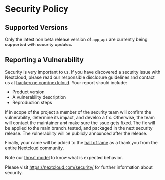 <!--
  - SPDX-FileCopyrightText: 2023 Nextcloud GmbH and Nextcloud contributors
  - SPDX-License-Identifier: AGPL-3.0-or-later
-->
# Security Policy

## Supported Versions

Only the latest non beta release version of `app_api` are currently being supported with security updates.

## Reporting a Vulnerability

Security is very important to us. If you have discovered a security issue with Nextcloud,
please read our responsible disclosure guidelines and contact us at [hackerone.com/nextcloud](https://hackerone.com/nextcloud).
Your report should include:

- Product version
- A vulnerability description
- Reproduction steps

If in scope of the project a member of the security team will confirm the vulnerability, determine its impact, and develop a fix.
Otherwise, the team will contact the maintainer and make sure the issue gets fixed.
The fix will be applied to the main branch, tested, and packaged in the next security release.
The vulnerability will be publicly announced after the release.

Finally, your name will be added to the [hall of fame](https://hackerone.com/nextcloud/thanks)
as a thank you from the entire Nextcloud community.

Note our [threat model](https://nextcloud.com/security/threat-model) to know what is expected behavior.

Please visit https://nextcloud.com/security/ for further information about security.
